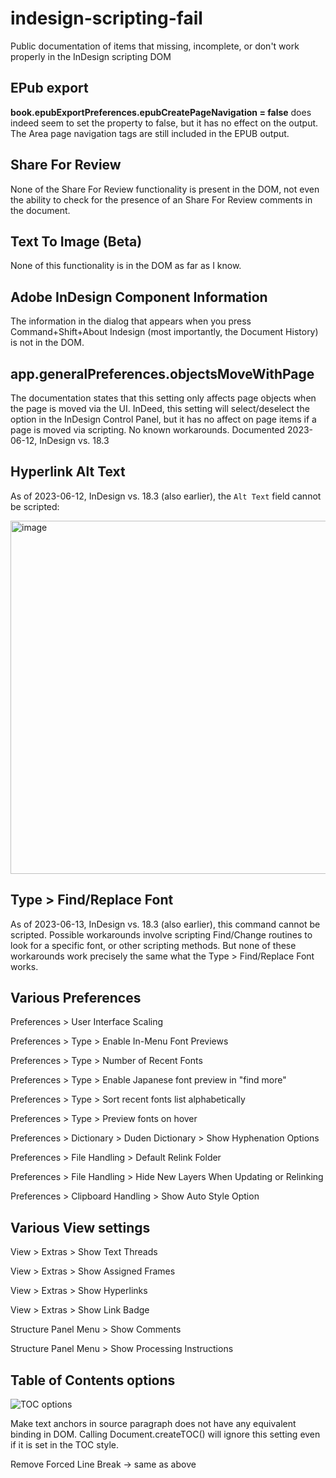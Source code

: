 # indesign-scripting-fail
Public documentation of items that missing, incomplete, or don't work properly in the InDesign scripting DOM

## EPub export
**book.epubExportPreferences.epubCreatePageNavigation = false** does indeed seem to set the property to false, but it has no effect on the output. The Area page navigation tags are still included in the EPUB output.

## Share For Review
None of the Share For Review functionality is present in the DOM, not even the ability to check for the presence of an Share For Review comments in the document.

## Text To Image (Beta)
None of this functionality is in the DOM as far as I know.

## Adobe InDesign Component Information
The information in the dialog that appears when you press Command+Shift+About Indesign (most importantly, the Document History) is not in the DOM.

## app.generalPreferences.objectsMoveWithPage
The documentation states that this setting only affects page objects when the page is moved via the UI. InDeed, this setting will select/deselect the option in the InDesign Control Panel, but it has no affect on page items if a page is moved via scripting. No known workarounds. Documented 2023-06-12, InDesign vs. 18.3

## Hyperlink Alt Text
As of 2023-06-12, InDesign vs. 18.3 (also earlier), the `Alt Text` field cannot be scripted:

<img width="565" alt="image" src="https://github.com/gilbertconsult/indesign-scripting-fail/assets/10133752/d596b430-4c17-470c-883c-b93719e9db13">

## Type > Find/Replace Font
As of 2023-06-13, InDesign vs. 18.3 (also earlier), this command cannot be scripted. Possible workarounds involve scripting Find/Change routines to look for a specific font, or other scripting methods. But none of these workarounds work precisely the same what the Type > Find/Replace Font works.

## Various Preferences

Preferences > User Interface Scaling

Preferences > Type > Enable In-Menu Font Previews

Preferences > Type > Number of Recent Fonts

Preferences > Type >  Enable Japanese font preview in "find more"

Preferences > Type > Sort recent fonts list alphabetically

Preferences > Type > Preview fonts on hover

Preferences > Dictionary > Duden Dictionary > Show Hyphenation Options

Preferences > File Handling > Default Relink Folder

Preferences > File Handling > Hide New Layers When Updating or Relinking

Preferences > Clipboard Handling > Show Auto Style Option

## Various View settings

View > Extras > Show Text Threads

View > Extras > Show Assigned Frames

View > Extras > Show Hyperlinks

View > Extras > Show Link Badge

Structure Panel Menu > Show Comments

Structure Panel Menu > Show Processing Instructions

## Table of Contents options

![TOC options](image.png)

Make text anchors in source paragraph does not have any equivalent binding in DOM. Calling Document.createTOC() will ignore this setting even if it is set in the TOC style.

Remove Forced Line Break -> same as above
